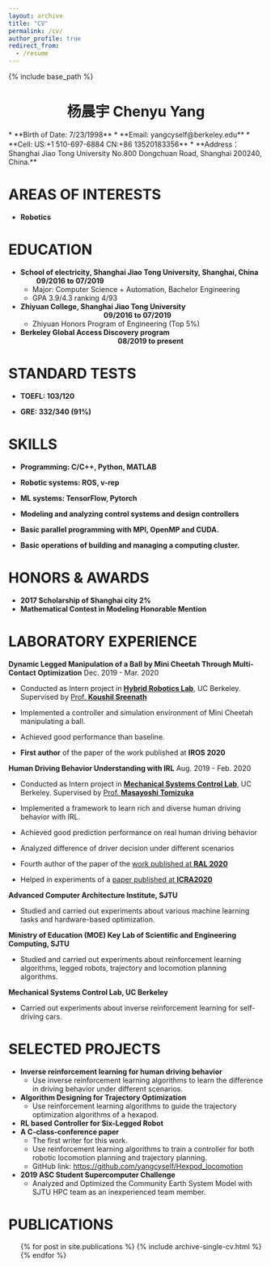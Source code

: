 ```yaml
---
layout: archive
title: "CV"
permalink: /cv/
author_profile: true
redirect_from:
  - /resume
---
```


{% include base_path %}

<h1 style="text-align:center">杨晨宇 Chenyu Yang</h1>
<!-- th rowspan="5"><img src="/images/yangcy-300x300.png" width="180" height="180" /></th -->
* **Birth of Date: 7/23/1998**
* **Email: yangcyself@berkeley.edu**
* **Cell: US:+1 510-697-6884 CN:+86 13520183356**
* **Address： Shanghai Jiao Tong University No.800 Dongchuan Road, Shanghai 200240, China.**


# AREAS OF INTERESTS

- **Robotics**


EDUCATION
======

* **School of electricity, Shanghai Jiao Tong University, Shanghai, China &ensp;&ensp;&ensp;&ensp; 09/2016 to 07/2019**
  * Major: Computer Science + Automation, Bachelor Engineering
  * GPA 3.9/4.3 ranking 4/93
* **Zhiyuan College, Shanghai Jiao Tong University &ensp;&ensp;&ensp;&ensp;&ensp;&ensp;&ensp;&ensp;&ensp;&ensp;&ensp;&ensp;&ensp;&ensp;&ensp;&ensp;&ensp;&ensp;&ensp;&ensp;&ensp;&ensp;&ensp; 09/2016 to 07/2019**
  * Zhiyuan Honors Program of Engineering (Top 5%)
* **Berkeley Global Access Discovery program &ensp;&ensp;&ensp;&ensp;&ensp;&ensp;&ensp;&ensp;&ensp;&ensp;&ensp;&ensp;&ensp;&ensp;&ensp;&ensp;&ensp;&ensp;&ensp;&ensp;&ensp;&ensp;&ensp;&ensp;&ensp;&ensp;&ensp; 08/2019 to present**


STANDARD TESTS
======

* **TOEFL: 103/120**

* **GRE: 332/340 (91%)**


SKILLS
======

- **Programming: C/C++, Python, MATLAB**

- **Robotic systems: ROS, v-rep**
- **ML systems: TensorFlow, Pytorch**
- **Modeling and analyzing control systems and design controllers**
- **Basic parallel programming with MPI, OpenMP and CUDA.**
- **Basic operations of building and managing a computing cluster.**



# HONORS & AWARDS

- **2017 Scholarship of Shanghai city 2%**
- **Mathematical Contest in Modeling Honorable Mention**



# LABORATORY EXPERIENCE

**Dynamic Legged Manipulation of a Ball by Mini Cheetah Through Multi-Contact Optimization** Dec. 2019 - Mar. 2020 
- Conducted as Intern project in [**Hybrid Robotics Lab**](https://hybrid-robotics.berkeley.edu/), UC Berkeley. 
Supervised by [Prof. **Koushil Sreenath**](https://hybrid-robotics.berkeley.edu/koushil)

- Implemented a controller and simulation environment of Mini Cheetah manipulating a ball.
- Achieved good performance than baseline.
- **First author** of the paper of the work published at **IROS 2020**


**Human Driving Behavior Understanding with IRL** Aug. 2019 - Feb. 2020
- Conducted as Intern project in [**Mechanical Systems Control Lab**](https://msc.berkeley.edu/), UC Berkeley. 
Supervised by [Prof. **Masayoshi Tomizuka**](https://msc.berkeley.edu/people/tomizuka.html)

- Implemented a framework to learn rich and diverse human driving behavior with IRL.
- Achieved good prediction performance on real human driving behavior
- Analyzed difference of driver decision under different scenarios
- Fourth author of the paper of the [work published at **RAL 2020**](https://arxiv.org/abs/2006.13704)
- Helped in experiments of a [paper published at **ICRA2020**](https://ras.papercept.net/proceedings/ICRA20/0320.pdf)


**Advanced Computer Architecture Institute, SJTU**
  - Studied and carried out experiments about various machine learning tasks and hardware-based optimization.
  
**Ministry of Education (MOE) Key Lab of Scientific and Engineering Computing, SJTU**
  - Studied and carried out experiments about reinforcement learning algorithms, legged robots, trajectory and locomotion planning algorithms.

**Mechanical Systems Control Lab, UC Berkeley**
  - Carried out experiments about inverse reinforcement learning for self-driving cars.



# SELECTED PROJECTS

- **Inverse reinforcement learning for human driving behavior**
  - Use inverse reinforcement learning algorithms to learn the difference in driving behavior under different scenarios.
- **Algorithm Designing for Trajectory Optimization**
  - Use reinforcement learning algorithms to guide the trajectory optimization algorithms of a hexapod.
- **RL based Controller for Six-Legged Robot**
- **A C-class-conference paper**
  - The first writer for this work.
  - Use reinforcement learning algorithms to train a controller for both robotic locomotion planning and trajectory planning.
  - GitHub link: https://github.com/yangcyself/Hexpod_locomotion
- **2019 ASC Student Supercomputer Challenge**
  - Analyzed and Optimized the Community Earth System Model with SJTU HPC team as an inexperienced team member.



PUBLICATIONS
======
  <ul>{% for post in site.publications %}
    {% include archive-single-cv.html %}
  {% endfor %}</ul>
